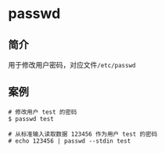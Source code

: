 # passwd
## 简介
用于修改用户密码，对应文件`/etc/passwd`

## 案例
```
# 修改用户 test 的密码
$ passwd test

# 从标准输入读取数据 123456 作为用户 test 的密码
# echo 123456 | passwd --stdin test
```